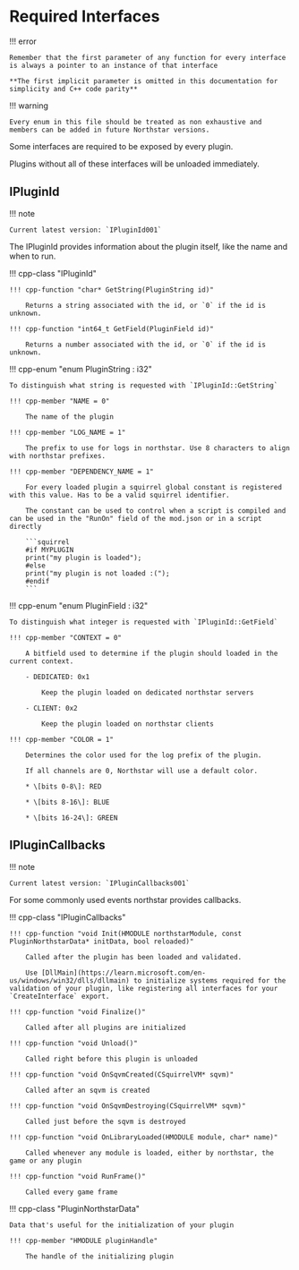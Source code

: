 # Required Interfaces

!!! error

    Remember that the first parameter of any function for every interface is always a pointer to an instance of that interface

    **The first implicit parameter is omitted in this documentation for simplicity and C++ code parity**

!!! warning

    Every enum in this file should be treated as non exhaustive and members can be added in future Northstar versions.

Some interfaces are required to be exposed by every plugin.

Plugins without all of these interfaces will be unloaded immediately.

## IPluginId

!!! note

    Current latest version: `IPluginId001`

The IPluginId provides information about the plugin itself, like the name and when to run.

!!! cpp-class "IPluginId"

    !!! cpp-function "char* GetString(PluginString id)"

        Returns a string associated with the id, or `0` if the id is unknown.

    !!! cpp-function "int64_t GetField(PluginField id)"

        Returns a number associated with the id, or `0` if the id is unknown.

!!! cpp-enum "enum PluginString : i32"

    To distinguish what string is requested with `IPluginId::GetString`

    !!! cpp-member "NAME = 0"

        The name of the plugin

    !!! cpp-member "LOG_NAME = 1"

        The prefix to use for logs in northstar. Use 8 characters to align with northstar prefixes.

    !!! cpp-member "DEPENDENCY_NAME = 1"

        For every loaded plugin a squirrel global constant is registered with this value. Has to be a valid squirrel identifier.

        The constant can be used to control when a script is compiled and can be used in the "RunOn" field of the mod.json or in a script directly

        ```squirrel
        #if MYPLUGIN
        print("my plugin is loaded");
        #else
        print("my plugin is not loaded :(");
        #endif
        ```

!!! cpp-enum "enum PluginField : i32"

    To distinguish what integer is requested with `IPluginId::GetField`

    !!! cpp-member "CONTEXT = 0"

        A bitfield used to determine if the plugin should loaded in the current context.

        - DEDICATED: 0x1

            Keep the plugin loaded on dedicated northstar servers

        - CLIENT: 0x2

            Keep the plugin loaded on northstar clients

    !!! cpp-member "COLOR = 1"

        Determines the color used for the log prefix of the plugin.

        If all channels are 0, Northstar will use a default color.

        * \[bits 0-8\]: RED

        * \[bits 8-16\]: BLUE

        * \[bits 16-24\]: GREEN

## IPluginCallbacks

!!! note

    Current latest version: `IPluginCallbacks001`


For some commonly used events northstar provides callbacks.

!!! cpp-class "IPluginCallbacks"

    !!! cpp-function "void Init(HMODULE northstarModule, const PluginNorthstarData* initData, bool reloaded)"

        Called after the plugin has been loaded and validated.

        Use [DllMain](https://learn.microsoft.com/en-us/windows/win32/dlls/dllmain) to initialize systems required for the validation of your plugin, like registering all interfaces for your `CreateInterface` export.

    !!! cpp-function "void Finalize()"

        Called after all plugins are initialized

    !!! cpp-function "void Unload()"

        Called right before this plugin is unloaded

    !!! cpp-function "void OnSqvmCreated(CSquirrelVM* sqvm)"

        Called after an sqvm is created

    !!! cpp-function "void OnSqvmDestroying(CSquirrelVM* sqvm)"

        Called just before the sqvm is destroyed

    !!! cpp-function "void OnLibraryLoaded(HMODULE module, char* name)"

        Called whenever any module is loaded, either by northstar, the game or any plugin

    !!! cpp-function "void RunFrame()"

        Called every game frame

!!! cpp-class "PluginNorthstarData"

    Data that's useful for the initialization of your plugin

    !!! cpp-member "HMODULE pluginHandle"

        The handle of the initializing plugin
